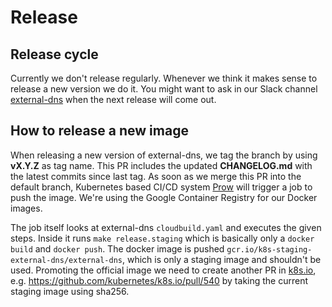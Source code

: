 # Release

## Release cycle

Currently we don't release regularly. Whenever we think it makes sense to release a new version we do it. You might want to ask in our Slack channel [external-dns](https://kubernetes.slack.com/archives/C771MKDKQ) when the next release will come out.

## How to release a new image

When releasing a new version of external-dns, we tag the branch by using **vX.Y.Z** as tag name. This PR includes the updated **CHANGELOG.md** with the latest commits since last tag. As soon as we merge this PR into the default branch, Kubernetes based CI/CD system [Prow](https://prow.k8s.io/?repo=kubernetes-sigs%2Fexternal-dns) will trigger a job to push the image. We're using the Google Container Registry for our Docker images.

The job itself looks at external-dns `cloudbuild.yaml` and executes the given steps. Inside it runs `make release.staging` which is basically only a `docker build` and `docker push`. The docker image is pushed `gcr.io/k8s-staging-external-dns/external-dns`, which is only a staging image and shouldn't be used. Promoting the official image we need to create another PR in [k8s.io](https://github.com/kubernetes/k8s.io), e.g. https://github.com/kubernetes/k8s.io/pull/540 by taking the current staging image using sha256.
